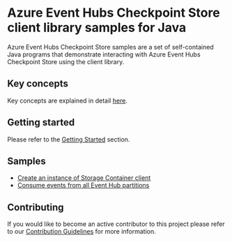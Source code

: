# Azure Event Hubs Checkpoint Store client library samples for Java

Azure Event Hubs Checkpoint Store samples are a set of self-contained Java programs that demonstrate interacting 
with Azure Event Hubs Checkpoint Store using the client library. 

## Key concepts
Key concepts are explained in detail [here][sdk_readme_key_concepts].

## Getting started
Please refer to the [Getting Started][sdk_readme_getting_started] section.

## Samples

- [Create an instance of Storage Container client][sample_container_client]
- [Consume events from all Event Hub partitions][sample_event_processor]

## Contributing

If you would like to become an active contributor to this project please refer to our [Contribution
Guidelines](../../CONTRIBUTING.md) for more information.

<!-- Links -->
[sdk_readme_key_concepts]: ../../README.md#key-concepts
[sdk_readme_getting_started]: ../../README.md#getting-started
[sample_container_client]: ./java/com/azure/messaging/eventhubs/checkpointstore/blob/BlobCheckpointStoreSample.java
[sample_event_processor]: ./java/com/azure/messaging/eventhubs/checkpointstore/blob/EventProcessorBlobCheckpointStoreSample.java
